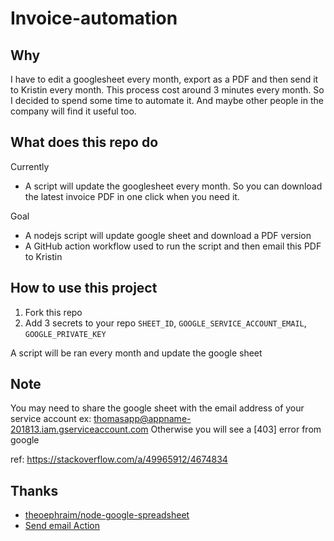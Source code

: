 # Invoice-automation

## Why

I have to edit a googlesheet every month, export as a PDF and then send it to Kristin every month. This process cost around 3 minutes every month. So I decided to spend some time to automate it. And maybe other people in the company will find it useful too.

## What does this repo do

Currently
- A script will update the googlesheet every month. So you can download the latest invoice PDF in one click when you need it.


Goal
- A nodejs script will update google sheet and download a PDF version
- A GitHub action workflow used to run the script and then email this PDF to Kristin

## How to use this project

1. Fork this repo
2. Add 3 secrets to your repo `SHEET_ID`, `GOOGLE_SERVICE_ACCOUNT_EMAIL`, `GOOGLE_PRIVATE_KEY`

A script will be ran every month and update the google sheet

## Note

You may need to share the google sheet with the email address of your service account ex: thomasapp@appname-201813.iam.gserviceaccount.com 
Otherwise you will see a [403] error from google

ref: https://stackoverflow.com/a/49965912/4674834

## Thanks

- [theoephraim/node-google-spreadsheet](https://github.com/theoephraim/node-google-spreadsheet)
- [Send email Action](https://github.com/marketplace/actions/send-email)